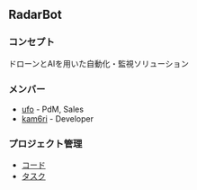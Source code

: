 ## RadarBot

### コンセプト

ドローンとAIを用いた自動化・監視ソリューション

### メンバー

- [ufo](https://github.com/ufoufo1203x) - PdM, Sales
- [kam6ri](https://github.com/kam6ri) - Developer

### プロジェクト管理

- [コード](https://github.com/radar-bot/radarbot)
- [タスク](https://github.com/orgs/radar-bot/projects/1)
  
